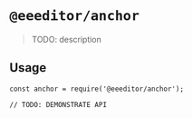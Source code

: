 # `@eeeditor/anchor`

> TODO: description

## Usage

```
const anchor = require('@eeeditor/anchor');

// TODO: DEMONSTRATE API
```
